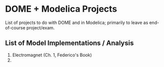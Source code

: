 # DOME + Modelica Projects
List of projects to do with DOME and in Modelica; primarily to leave as end-of-course project/exam.
  
## List of Model Implementations / Analysis
  1. Electromagnet (Ch. 1, Federico's Book)
  2. 
